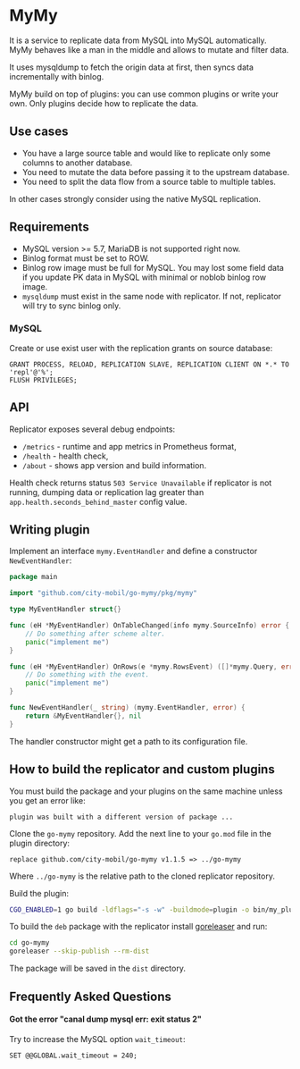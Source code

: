 # MyMy

It is a service to replicate data from MySQL into MySQL automatically. MyMy behaves like a man in the middle and allows
to mutate and filter data.

It uses mysqldump to fetch the origin data at first, then syncs data incrementally with binlog.

MyMy build on top of plugins: you can use common plugins or write your own. Only plugins decide how to replicate the
data.

## Use cases

* You have a large source table and would like to replicate only some columns to another database.
* You need to mutate the data before passing it to the upstream database.
* You need to split the data flow from a source table to multiple tables.

In other cases strongly consider using the native MySQL replication.

## Requirements

* MySQL version >= 5.7, MariaDB is not supported right now.
* Binlog format must be set to ROW.
* Binlog row image must be full for MySQL. You may lost some field data if you update PK data in MySQL with minimal or
  noblob binlog row image.
* `mysqldump` must exist in the same node with replicator. If not, replicator will try to sync binlog only.

### MySQL

Create or use exist user with the replication grants on source database:

```mysql
GRANT PROCESS, RELOAD, REPLICATION SLAVE, REPLICATION CLIENT ON *.* TO 'repl'@'%';
FLUSH PRIVILEGES;
```

## API

Replicator exposes several debug endpoints:

* `/metrics` - runtime and app metrics in Prometheus format,
* `/health` - health check,
* `/about` - shows app version and build information.

Health check returns status `503 Service Unavailable` if replicator is not running, dumping data or replication lag
greater than `app.health.seconds_behind_master` config value.

## Writing plugin

Implement an interface `mymy.EventHandler` and define a constructor `NewEventHandler`:

```go
package main

import "github.com/city-mobil/go-mymy/pkg/mymy"

type MyEventHandler struct{}

func (eH *MyEventHandler) OnTableChanged(info mymy.SourceInfo) error {
	// Do something after scheme alter. 
	panic("implement me")
}

func (eH *MyEventHandler) OnRows(e *mymy.RowsEvent) ([]*mymy.Query, error) {
	// Do something with the event.
	panic("implement me")
}

func NewEventHandler(_ string) (mymy.EventHandler, error) {
	return &MyEventHandler{}, nil
}
```

The handler constructor might get a path to its configuration file.

## How to build the replicator and custom plugins

You must build the package and your plugins on the same machine unless you get an error like:

```
plugin was built with a different version of package ...
```

Clone the `go-mymy` repository. Add the next line to your `go.mod` file in the plugin directory:

```
replace github.com/city-mobil/go-mymy v1.1.5 => ../go-mymy
```

Where `../go-mymy` is the relative path to the cloned replicator repository.

Build the plugin:

```bash
CGO_ENABLED=1 go build -ldflags="-s -w" -buildmode=plugin -o bin/my_plugin.so my_plugin/main.go
```

To build the `deb` package with the replicator install [goreleaser](https://goreleaser.com/install/) and run:

```bash
cd go-mymy
goreleaser --skip-publish --rm-dist
```

The package will be saved in the `dist` directory.

## Frequently Asked Questions

#### Got the error "canal dump mysql err: exit status 2"  

Try to increase the MySQL option `wait_timeout`:

```mysql
SET @@GLOBAL.wait_timeout = 240;
```
